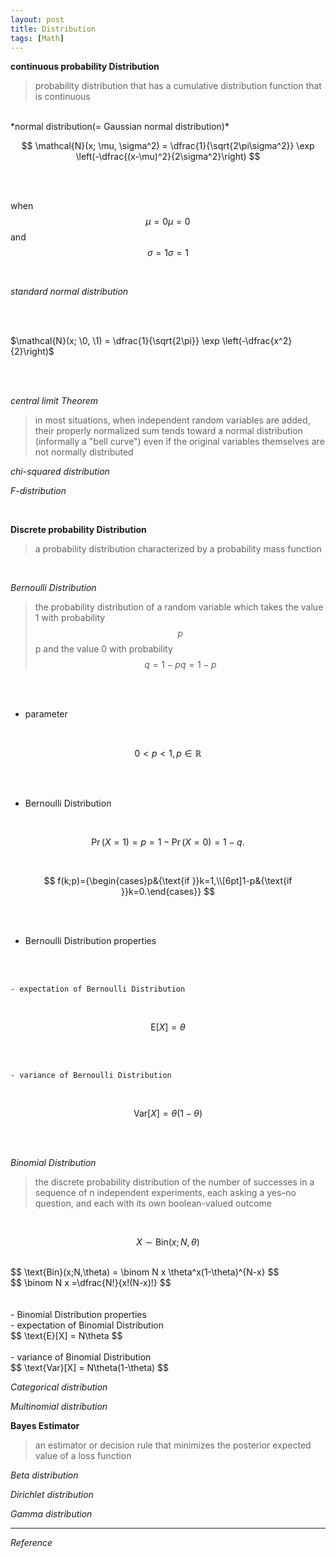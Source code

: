 ```yaml
---
layout: post
title: Distribution
tags: [Math]
---
```

**continuous probability Distribution**
> probability distribution that has a cumulative distribution function that is continuous

<br/>
*normal distribution(= Gaussian normal distribution)*
<br/>

$$
\mathcal{N}(x; \mu, \sigma^2) = \dfrac{1}{\sqrt{2\pi\sigma^2}} \exp \left(-\dfrac{(x-\mu)^2}{2\sigma^2}\right)
$$

<br/>
<br/>

when $${\displaystyle \mu =0} \mu =0$$ and $${\displaystyle \sigma =1} \sigma =1$$

<br/>

*standard normal distribution*

<br/>
<br/>

$\mathcal{N}(x; \0, \1) = \dfrac{1}{\sqrt{2\pi}} \exp \left(-\dfrac{x^2}{2}\right)$

<br/>
<br/>

*central limit Theorem*

>in most situations, when independent random variables are added, their properly normalized sum tends toward a normal distribution (informally a "bell curve") even if the original variables themselves are not normally distributed

*chi-squared distribution*
>


*F-distribution*
>


<br/>

**Discrete probability Distribution**
> a probability distribution characterized by a probability mass function

<br/>

*Bernoulli Distribution*
> the probability distribution of a random variable which takes the value 1 with probability $${\displaystyle p}$$ p and the value 0 with probability $${\displaystyle q=1-p} q=1-p$$

<br/>
<br/>

- parameter

<br/>

$$
0<p<1,p\in \mathbb {R}
$$

<br/>
<br/>

- Bernoulli Distribution

<br/>

$$
{\displaystyle \Pr(X=1)=p=1-\Pr(X=0)=1-q.}
$$

<br/>

$$
f(k;p)={\begin{cases}p&{\text{if }}k=1,\\[6pt]1-p&{\text{if }}k=0.\end{cases}}
$$

<br/>
<br/>

- Bernoulli Distribution properties

<br/>
<br/>

    - expectation of Bernoulli Distribution
<br/>

$$
\text{E}[X]  = \theta
$$

<br/>
<br/>

    - variance of Bernoulli Distribution
<br/>

$$
\text{Var}[X] = \theta(1-\theta)
$$

<br>
<br/>

*Binomial Distribution*
> the discrete probability distribution of the number of successes in a sequence of n independent experiments, each asking a yes–no question, and each with its own boolean-valued outcome

<br/>

$$
X \sim \text{Bin}(x;N,\theta)
$$

<br/>
$$
\text{Bin}(x;N,\theta) = \binom N x  \theta^x(1-\theta)^{N-x}
$$
<br/>
$$
\binom N x =\dfrac{N!}{x!(N-x)!}
$$
<br/>
<br/>
<br/>
- Binomial Distribution properties
<br/>
    - expectation of Binomial Distribution
<br/>
$$
\text{E}[X] = N\theta
$$
<br/>
<br/>
    - variance of Binomial Distribution
<br/>
$$
\text{Var}[X] = N\theta(1-\theta)
$$
<br>

*Categorical distribution*
>




*Multinomial distribution*
>



**Bayes Estimator**
> an estimator or decision rule that minimizes the posterior expected value of a loss function

*Beta distribution*
>

*Dirichlet distribution*
>

*Gamma distribution*
>


***
*Reference*
